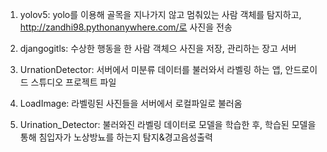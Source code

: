1. yolov5: yolo를 이용해 골목을 지나가지 않고 멈춰있는 사람 객체를 탐지하고, http://zandhi98.pythonanywhere.com/로 사진을 전송

2. djangogitls: 수상한 행동을 한 사람 객체으 사진을 저장, 관리하는 장고 서버
   
3. UrnationDetector: 서버에서 미분류 데이터를 불러와서 라벨링 하는 앱, 안드로이드 스튜디오 프로젝트 파일
   
5. LoadImage: 라벨링된 사진들을 서버에서 로컬파일로 불러옴
   
7. Urination_Detector: 불러와진 라벨링 데이터로 모델을 학습한 후, 학습된 모델을 통해 침입자가 노상방뇨를 하는지 탐지&경고음성출력
